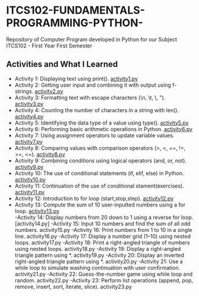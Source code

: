 # ITCS102-FUNDAMENTALS-PROGRAMMING-PYTHON-
Repository of Computer Program developed in Python for our Subject ITCS102 - First Year First Semester
## Activities and What I Learned

- Activity 1: Displaying text using print(). [activity1.py](activity1.py)
- Activity 2: Getting user input and combining it with output using f-strings. [activity2.py](activity2.py)
- Activity 3: Formatting text with escape characters (\n, \t, \\, \"). [activity3.py](activity3.py)
- Activity 4: Counting the number of characters in a string with len(). [activity4.py](activity4.py)
- Activity 5: Identifying the data type of a value using type(). [activity5.py](activity5.py)
- Activity 6: Performing basic arithmetic operations in Python. [activity6.py](activity6.py)
- Activity 7: Using assignment operators to update variable values. [activity7.py](activity7.py)
- Activity 8: Comparing values with comparison operators (>, <, ==, !=, >=, <=). [activity8.py](activity8.py)
- Activity 9: Combining conditions using logical operators (and, or, not). [activity9.py](activity9.py)
- Activity 10: The use of conditional statements (if, elif, else) in Python. [activity10.py](activity10.py)
- Activity 11: Continuation of the use of conditional stament(exercises). [activity11.py](activity11.py)
- Activity 12: Introduction to for loop (start,stop,step). [activity12.py](activity12.py)
- Activity 13: Compute the sum of 10 user-inputted numbers using a for loop. [activity13.py](activity13.py)                        
-Activity 14: Display numbers from 20 down to 1 using a reverse for loop. [activity14.py]
-Activity 15: Input 10 numbers and find the sum of all odd numbers. activity15.py
-Activity 16: Print numbers from 1 to 10 in a single line. activity16.py
-Activity 17: Display a number grid (1–10) using nested loops. activity17.py
-Activity 18: Print a right-angled triangle of numbers using nested loops. activity18.py
-Activity 19: Display a right-angled triangle pattern using *. activity19.py
-Activity 20: Display an inverted right-angled triangle pattern using *. activity20.py
-Activity 21: Use a while loop to simulate washing continuation with user confirmation. activity21.py
-Activity 22: Guess-the-number game using while loop and random. activity22.py
-Activity 23: Perform list operations (append, pop, remove, insert, sort, iterate, slice). activity23.py
